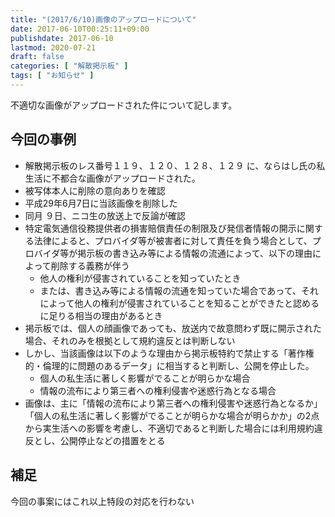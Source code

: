 ```yaml
---
title: "(2017/6/10)画像のアップロードについて"
date: 2017-06-10T00:25:11+09:00
publishdate: 2017-06-10
lastmod: 2020-07-21
draft: false
categories: [ "解散掲示板" ]
tags: [ "お知らせ" ]
---
```


不適切な画像がアップロードされた件について記します。

## 今回の事例

- 解散掲示板のレス番号１１９、１２０、１２８、１２９ に、ならはし氏の私生活に不都合な画像がアップロードされた。
- 被写体本人に削除の意向ありを確認
- 平成29年6月7日に当該画像を削除した
- 同月 ９日、ニコ生の放送上で反論が確認
- 特定電気通信役務提供者の損害賠償責任の制限及び発信者情報の開示に関する法律によると、プロバイダ等が被害者に対して責任を負う場合として、プロバイダ等が掲示板の書き込み等による情報の流通によって、以下の理由によって削除する義務が伴う
    - 他人の権利が侵害されていることを知っていたとき
    - または、書き込み等による情報の流通を知っていた場合であって、それによって他人の権利が侵害されていることを知ることができたと認めるに足りる相当の理由があるとき
- 掲示板では、個人の顔画像であっても、放送内で故意問わず既に開示された場合、それのみを根拠として規約違反とは判断しない
- しかし、当該画像は以下のような理由から掲示板特約で禁止する「著作権的・倫理的に問題のあるデータ」に相当すると判断し、公開を停止した。
    - 個人の私生活に著しく影響がでることが明らかな場合
    - 情報の流布により第三者への権利侵害や迷惑行為となる場合
- 画像は、主に「情報の流布により第三者への権利侵害や迷惑行為となるか」「個人の私生活に著しく影響がでることが明らかな場合が明らかか」の2点から実生活への影響を考慮し、不適切であると判断した場合には利用規約違反とし、公開停止などの措置をとる

## 補足
今回の事案にはこれ以上特段の対応を行わない
